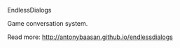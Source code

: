 EndlessDialogs

Game conversation system.


Read more: http://antonybaasan.github.io/endlessdialogs
